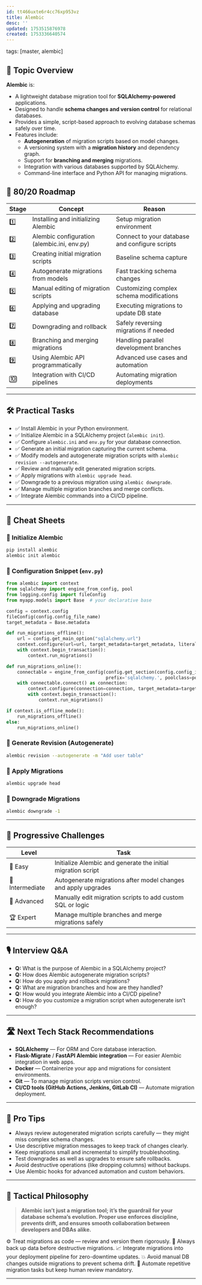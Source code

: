```yaml
---
id: tt466uxte6r4cc76xp953vz
title: Alembic
desc: ''
updated: 1753515876978
created: 1753336640574
---
```

tags: [master, alembic]

## 📌 Topic Overview

**Alembic** is:

* A lightweight database migration tool for **SQLAlchemy-powered** applications.
* Designed to handle **schema changes and version control** for relational databases.
* Provides a simple, script-based approach to evolving database schemas safely over time.
* Features include:
  * **Autogeneration** of migration scripts based on model changes.
  * A versioning system with a **migration history** and dependency graph.
  * Support for **branching and merging** migrations.
  * Integration with various databases supported by SQLAlchemy.
  * Command-line interface and Python API for managing migrations.

## 🚀 80/20 Roadmap

| Stage | Concept                             | Reason                                           |
| ----- | --------------------------------- | ------------------------------------------------|
| 1️⃣   | Installing and initializing Alembic | Setup migration environment                       |
| 2️⃣   | Alembic configuration (alembic.ini, env.py) | Connect to your database and configure scripts    |
| 3️⃣   | Creating initial migration scripts  | Baseline schema capture                           |
| 4️⃣   | Autogenerate migrations from models | Fast tracking schema changes                       |
| 5️⃣   | Manual editing of migration scripts | Customizing complex schema modifications          |
| 6️⃣   | Applying and upgrading database     | Executing migrations to update DB state           |
| 7️⃣   | Downgrading and rollback            | Safely reversing migrations if needed             |
| 8️⃣   | Branching and merging migrations    | Handling parallel development branches             |
| 9️⃣   | Using Alembic API programmatically  | Advanced use cases and automation                   |
| 🔟    | Integration with CI/CD pipelines     | Automating migration deployments                    |

---

## 🛠️ Practical Tasks

* ✅ Install Alembic in your Python environment.
* ✅ Initialize Alembic in a SQLAlchemy project (`alembic init`).
* ✅ Configure `alembic.ini` and `env.py` for your database connection.
* ✅ Generate an initial migration capturing the current schema.
* ✅ Modify models and autogenerate migration scripts with `alembic revision --autogenerate`.
* ✅ Review and manually edit generated migration scripts.
* ✅ Apply migrations with `alembic upgrade head`.
* ✅ Downgrade to a previous migration using `alembic downgrade`.
* ✅ Manage multiple migration branches and merge conflicts.
* ✅ Integrate Alembic commands into a CI/CD pipeline.

---

## 🧾 Cheat Sheets

### 🔹 Initialize Alembic

```bash
pip install alembic
alembic init alembic
````

### 🔹 Configuration Snippet (`env.py`)

```python
from alembic import context
from sqlalchemy import engine_from_config, pool
from logging.config import fileConfig
from myapp.models import Base  # your declarative base

config = context.config
fileConfig(config.config_file_name)
target_metadata = Base.metadata

def run_migrations_offline():
    url = config.get_main_option("sqlalchemy.url")
    context.configure(url=url, target_metadata=target_metadata, literal_binds=True)
    with context.begin_transaction():
        context.run_migrations()

def run_migrations_online():
    connectable = engine_from_config(config.get_section(config.config_ini_section),
                                     prefix='sqlalchemy.', poolclass=pool.NullPool)
    with connectable.connect() as connection:
        context.configure(connection=connection, target_metadata=target_metadata)
        with context.begin_transaction():
            context.run_migrations()

if context.is_offline_mode():
    run_migrations_offline()
else:
    run_migrations_online()
```

### 🔹 Generate Revision (Autogenerate)

```bash
alembic revision --autogenerate -m "Add user table"
```

### 🔹 Apply Migrations

```bash
alembic upgrade head
```

### 🔹 Downgrade Migrations

```bash
alembic downgrade -1
```

---

## 🎯 Progressive Challenges

| Level           | Task                                                           |
| --------------- | -------------------------------------------------------------- |
| 🥉 Easy         | Initialize Alembic and generate the initial migration script   |
| 🥈 Intermediate | Autogenerate migrations after model changes and apply upgrades |
| 🥇 Advanced     | Manually edit migration scripts to add custom SQL or logic     |
| 🏆 Expert       | Manage multiple branches and merge migrations safely           |

---

## 🎙️ Interview Q\&A

* **Q:** What is the purpose of Alembic in a SQLAlchemy project?
* **Q:** How does Alembic autogenerate migration scripts?
* **Q:** How do you apply and rollback migrations?
* **Q:** What are migration branches and how are they handled?
* **Q:** How would you integrate Alembic into a CI/CD pipeline?
* **Q:** How do you customize a migration script when autogenerate isn’t enough?

---

## 🛣️ Next Tech Stack Recommendations

* **SQLAlchemy** — For ORM and Core database interaction.
* **Flask-Migrate** / **FastAPI Alembic integration** — For easier Alembic integration in web apps.
* **Docker** — Containerize your app and migrations for consistent environments.
* **Git** — To manage migration scripts version control.
* **CI/CD tools (GitHub Actions, Jenkins, GitLab CI)** — Automate migration deployment.

---

## 🧠 Pro Tips

* Always review autogenerated migration scripts carefully — they might miss complex schema changes.
* Use descriptive migration messages to keep track of changes clearly.
* Keep migrations small and incremental to simplify troubleshooting.
* Test downgrades as well as upgrades to ensure safe rollbacks.
* Avoid destructive operations (like dropping columns) without backups.
* Use Alembic hooks for advanced automation and custom behaviors.

---

## 🧬 Tactical Philosophy

> **Alembic isn’t just a migration tool; it’s the guardrail for your database schema’s evolution. Proper use enforces discipline, prevents drift, and ensures smooth collaboration between developers and DBAs alike.**

⚙️ Treat migrations as code — review and version them rigorously.
🔐 Always back up data before destructive migrations.
📈 Integrate migrations into your deployment pipeline for zero-downtime updates.
💥 Avoid manual DB changes outside migrations to prevent schema drift.
🤖 Automate repetitive migration tasks but keep human review mandatory.

---
